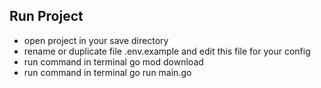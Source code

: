 ## Run Project
- open project in your save directory
- rename or duplicate file .env.example and edit this file for your config
- run command in terminal go mod download
- run command in terminal go run main.go
